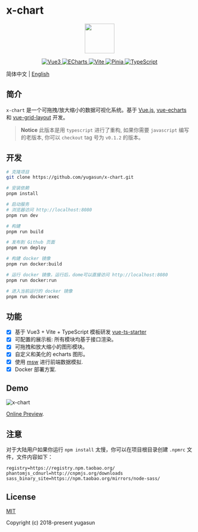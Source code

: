 # x-chart

<p align="center">
  <img width="80" src="./logo.png">
</p>

<p align="center">
    <a href="https://vuejs.org/">
        <img src="https://img.shields.io/badge/Vue-3.2.25-42b883" alt="Vue3" />
    </a>
    <a href="https://echarts.apache.org/">
        <img src="https://img.shields.io/badge/ECharts-5.3.3-brightgreen" alt="ECharts" />
    </a>
    <a href="https://vitejs.dev">
        <img src="https://img.shields.io/badge/Vite-2.9.7-747bff" alt="Vite" />
    </a>
    <a href="https://pinia.vuejs.org">
        <img src="https://img.shields.io/badge/Pinia-2.0.14-f7d336" alt="Pinia" />
    </a>
    <a href="https://www.typescriptlang.org/">
        <img src="https://img.shields.io/badge/TypeScript-4.6.4-blue" alt="TypeScript" />
    </a>
</p>

简体中文 | [English](./README.md)

## 简介

`x-chart` 是一个可拖拽/放大缩小的数据可视化系统。基于 [Vue.js](https://github.com/vuejs/vue), [vue-echarts](https://github.com/ecomfe/vue-echarts) 和 [vue-grid-layout](https://github.com/yugasun/vue-grid-layout/tree/pro/compass) 开发。

> **Notice** 此版本是用 `typescript` 进行了重构, 如果你需要 `javascript` 编写的老版本, 你可以 `checkout` tag 号为 `v0.1.2` 的版本。

## 开发

```bash
# 克隆项目
git clone https://github.com/yugasun/x-chart.git

# 安装依赖
pnpm install

# 启动服务
# 浏览器访问 http://localhost:8080
pnpm run dev

# 构建
pnpm run build

# 发布到 Github 页面
pnpm run deploy

# 构建 docker 镜像
pnpm run docker:build

# 运行 docker 镜像，运行后，dome可以直接访问 http://localhost:8080
pnpm run docker:run

# 进入当前运行的 docker 镜像
pnpm run docker:exec
```

## 功能

-   [x] 基于 Vue3 + Vite + TypeScript 模板研发 [vue-ts-starter](https://github.com/yugasun/vue-ts-starter)
-   [x] 可配置的展示板: 所有模块均基于接口渲染。
-   [x] 可拖拽和放大缩小的图形模块。
-   [x] 自定义和美化的 echarts 图形。
-   [x] 使用 [msw](https://mswjs.io/docs/) 进行前端数据模拟.
-   [x] Docker 部署方案.

## Demo

![x-chart](./demo/1.png)

[Online Preview](https://x-chart.vercel.app/).

## 注意

对于大陆用户如果你运行 `npm install` 太慢，你可以在项目根目录创建 `.npmrc` 文件，文件内容如下：

```shell
registry=https://registry.npm.taobao.org/
phantomjs_cdnurl=http://cnpmjs.org/downloads
sass_binary_site=https://npm.taobao.org/mirrors/node-sass/
```

## License

[MIT](./LICENSE)

Copyright (c) 2018-present yugasun
